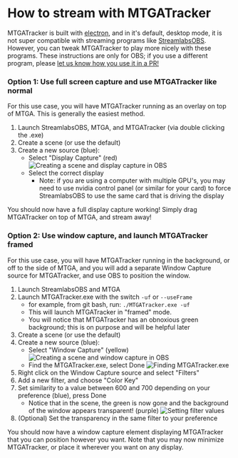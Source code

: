 # How to stream with MTGATracker

MTGATracker is built with [electron](https://electronjs.org/), and in it's default, desktop mode, it is not super compatible 
with streaming programs like [StreamlabsOBS](https://streamlabs.com/). However, you can tweak MTGATracker
to play more nicely with these programs. These instructions are only for OBS; if you use a different
program, please [let us know how you use it in a PR!](https://github.com/shawkinsl/mtga-tracker/blob/master/CONTRIBUTING.md)

### Option 1: Use full screen capture and use MTGATracker like normal

For this use case, you will have MTGATracker running as an overlay on top of MTGA. This is generally
the easiest method.

1. Launch StreamlabsOBS, MTGA, and MTGATracker (via double clicking the .exe)
1. Create a scene (or use the default)
1. Create a new source (blue):
   - Select "Display Capture" (red)
   ![Creating a scene and display capture in OBS](https://raw.githubusercontent.com/shawkinsl/mtga-tracker/master/.readme_data/stream_guide_1.png)
   - Select the correct display
       - Note: if you are using a computer with multiple GPU's, you may need to use nvidia control
       panel (or similar for your card) to force StreamlabsOBS to use the same card that is driving
       the display
       
You should now have a full display capture working! Simply drag MTGATracker on top of MTGA, and stream away!

### Option 2: Use window capture, and launch MTGATracker framed

For this use case, you will have MTGATracker running in the background, or off to the side of MTGA, and
you will add a separate Window Capture source for MTGATracker, and use OBS to position the window.

1. Launch StreamlabsOBS and MTGA
1. Launch MTGATracker.exe with the switch `-uf` or `--useFrame`
    - for example, from git bash, run: `./MTGATracker.exe -uf`
    - This will launch MTGATracker in "framed" mode.
    - You will notice that MTGATracker has an obnoxious green background; this is on purpose and will be helpful later
1. Create a scene (or use the default)
1. Create a new source (blue):
    - Select "Window Capture" (yellow)
    ![Creating a scene and window capture in OBS](https://raw.githubusercontent.com/shawkinsl/mtga-tracker/master/.readme_data/stream_guide_2.png)
    - Find the MTGATracker.exe, select Done
    ![Finding MTGATracker.exe](https://raw.githubusercontent.com/shawkinsl/mtga-tracker/master/.readme_data/stream_guide_3.png)
1. Right click on the Window Capture source and select "Filters"
1. Add a new filter, and choose "Color Key"
1. Set similarity to a value between 600 and 700 depending on your preference (blue), press Done
   - Notice that in the scene, the green is now gone and the background of the window appears transparent! (purple)
    ![Setting filter values](https://raw.githubusercontent.com/shawkinsl/mtga-tracker/master/.readme_data/stream_guide_4.png)
1. (Optional) Set the transparency in the same filter to your preference

You should now have a window capture element displaying MTGATracker that you can position however you want. Note
that you may now minimize MTGATracker, or place it wherever you want on any display.